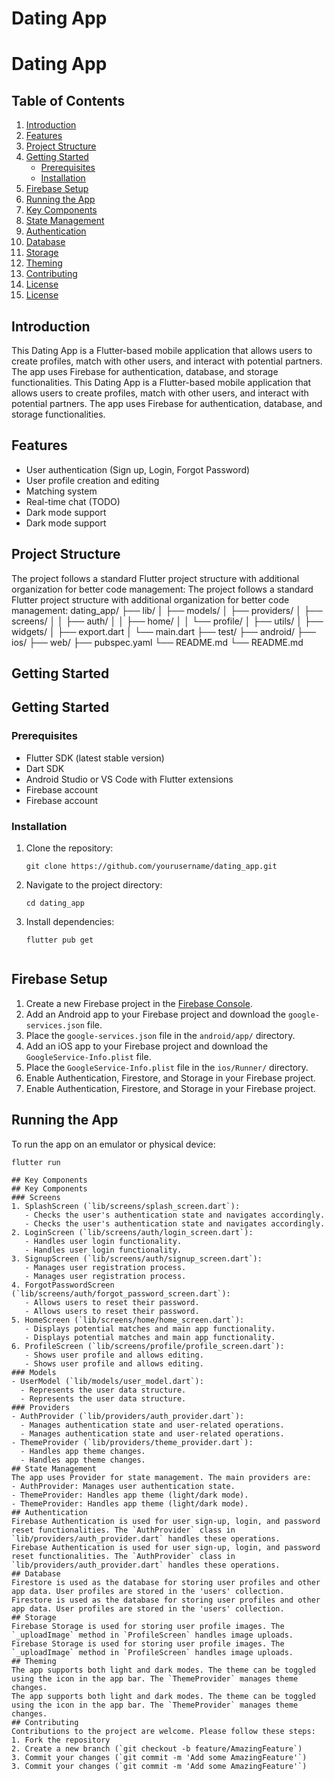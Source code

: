 # Dating App
# Dating App
## Table of Contents
1. [Introduction](#introduction)
2. [Features](#features)
3. [Project Structure](#project-structure)
4. [Getting Started](#getting-started)
   - [Prerequisites](#prerequisites)
   - [Installation](#installation)
5. [Firebase Setup](#firebase-setup)
6. [Running the App](#running-the-app)
7. [Key Components](#key-components)
8. [State Management](#state-management)
9. [Authentication](#authentication)
10. [Database](#database)
11. [Storage](#storage)
12. [Theming](#theming)
13. [Contributing](#contributing)
14. [License](#license)
14. [License](#license)
## Introduction
This Dating App is a Flutter-based mobile application that allows users to create profiles, match with other users, and interact with potential partners. The app uses Firebase for authentication, database, and storage functionalities.
This Dating App is a Flutter-based mobile application that allows users to create profiles, match with other users, and interact with potential partners. The app uses Firebase for authentication, database, and storage functionalities.
## Features
- User authentication (Sign up, Login, Forgot Password)
- User profile creation and editing
- Matching system
- Real-time chat (TODO)
- Dark mode support
- Dark mode support
## Project Structure
The project follows a standard Flutter project structure with additional organization for better code management:
The project follows a standard Flutter project structure with additional organization for better code management:
dating_app/
├── lib/
│ ├── models/
│ ├── providers/
│ ├── screens/
│ │ ├── auth/
│ │ ├── home/
│ │ └── profile/
│ ├── utils/
│ ├── widgets/
│ ├── export.dart
│ └── main.dart
├── test/
├── android/
├── ios/
├── web/
├── pubspec.yaml
└── README.md
└── README.md

## Getting Started
## Getting Started
### Prerequisites
- Flutter SDK (latest stable version)
- Dart SDK
- Android Studio or VS Code with Flutter extensions
- Firebase account
- Firebase account
### Installation
1. Clone the repository:
   ```
   git clone https://github.com/yourusername/dating_app.git
   ```
2. Navigate to the project directory:
   ```
   cd dating_app
   ```
3. Install dependencies:
   ```
   flutter pub get
   ```
   ```
## Firebase Setup
1. Create a new Firebase project in the [Firebase Console](https://console.firebase.google.com/).
2. Add an Android app to your Firebase project and download the `google-services.json` file.
3. Place the `google-services.json` file in the `android/app/` directory.
4. Add an iOS app to your Firebase project and download the `GoogleService-Info.plist` file.
5. Place the `GoogleService-Info.plist` file in the `ios/Runner/` directory.
6. Enable Authentication, Firestore, and Storage in your Firebase project.
6. Enable Authentication, Firestore, and Storage in your Firebase project.
## Running the App
To run the app on an emulator or physical device:
```
flutter run
```
```
## Key Components
## Key Components
### Screens
1. SplashScreen (`lib/screens/splash_screen.dart`):
   - Checks the user's authentication state and navigates accordingly.
   - Checks the user's authentication state and navigates accordingly.
2. LoginScreen (`lib/screens/auth/login_screen.dart`):
   - Handles user login functionality.
   - Handles user login functionality.
3. SignupScreen (`lib/screens/auth/signup_screen.dart`):
   - Manages user registration process.
   - Manages user registration process.
4. ForgotPasswordScreen (`lib/screens/auth/forgot_password_screen.dart`):
   - Allows users to reset their password.
   - Allows users to reset their password.
5. HomeScreen (`lib/screens/home/home_screen.dart`):
   - Displays potential matches and main app functionality.
   - Displays potential matches and main app functionality.
6. ProfileScreen (`lib/screens/profile/profile_screen.dart`):
   - Shows user profile and allows editing.
   - Shows user profile and allows editing.
### Models
- UserModel (`lib/models/user_model.dart`):
  - Represents the user data structure.
  - Represents the user data structure.
### Providers
- AuthProvider (`lib/providers/auth_provider.dart`):
  - Manages authentication state and user-related operations.
  - Manages authentication state and user-related operations.
- ThemeProvider (`lib/providers/theme_provider.dart`):
  - Handles app theme changes.
  - Handles app theme changes.
## State Management
The app uses Provider for state management. The main providers are:
- AuthProvider: Manages user authentication state.
- ThemeProvider: Handles app theme (light/dark mode).
- ThemeProvider: Handles app theme (light/dark mode).
## Authentication
Firebase Authentication is used for user sign-up, login, and password reset functionalities. The `AuthProvider` class in `lib/providers/auth_provider.dart` handles these operations.
Firebase Authentication is used for user sign-up, login, and password reset functionalities. The `AuthProvider` class in `lib/providers/auth_provider.dart` handles these operations.
## Database
Firestore is used as the database for storing user profiles and other app data. User profiles are stored in the 'users' collection.
Firestore is used as the database for storing user profiles and other app data. User profiles are stored in the 'users' collection.
## Storage
Firebase Storage is used for storing user profile images. The `_uploadImage` method in `ProfileScreen` handles image uploads.
Firebase Storage is used for storing user profile images. The `_uploadImage` method in `ProfileScreen` handles image uploads.
## Theming
The app supports both light and dark modes. The theme can be toggled using the icon in the app bar. The `ThemeProvider` manages theme changes.
The app supports both light and dark modes. The theme can be toggled using the icon in the app bar. The `ThemeProvider` manages theme changes.
## Contributing
Contributions to the project are welcome. Please follow these steps:
1. Fork the repository
2. Create a new branch (`git checkout -b feature/AmazingFeature`)
3. Commit your changes (`git commit -m 'Add some AmazingFeature'`)
3. Commit your changes (`git commit -m 'Add some AmazingFeature'`)